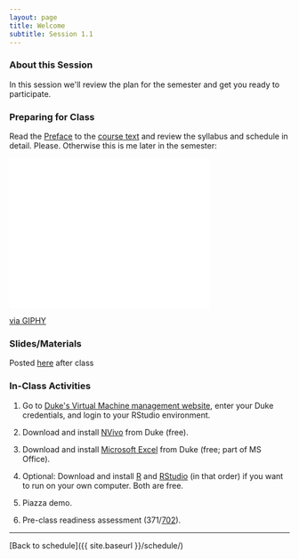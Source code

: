 ```yaml
---
layout: page
title: Welcome
subtitle: Session 1.1
---
```


### About this Session

In this session we'll review the plan for the semester and get you ready to participate.

### Preparing for Class

Read the [Preface](http://www.designsandmethods.com/ebook/index.html) to the [course text](http://www.designsandmethods.com/book/) and review the syllabus and schedule in detail. Please. Otherwise this is me later in the semester:

<iframe src="//giphy.com/embed/l41YktuUJjzzOshri" width="360" height="270" frameBorder="0" class="giphy-embed" allowFullScreen></iframe><p><a href="http://giphy.com/gifs/l41YktuUJjzzOshri">via GIPHY</a></p>

### Slides/Materials

Posted [here](https://drive.google.com/drive/folders/0Bxn_jkXZ1lxuVklQakF4MjZGSDQ?usp=sharing) after class

### In-Class Activities

1. Go to [Duke's Virtual Machine management website](https://vm-manage.oit.duke.edu/containers), enter your Duke credentials, and login to your RStudio environment.

2. Download and install [NVivo](https://software.duke.edu/node/149) from Duke (free).

3. Download and install [Microsoft Excel](https://software.duke.edu/node/135) from Duke (free; part of MS Office).

4. Optional: Download and install [R](http://archive.linux.duke.edu/cran/) and [RStudio](https://www.rstudio.com/products/rstudio/download/) (in that order) if you want to run on your own computer. Both are free.

5. Piazza demo.

6. Pre-class readiness assessment (371/[702](https://sakai.duke.edu/samigo-app/servlet/Login?id=5d8e4198-261f-466b-bbd1-10314d1959aa1504019862332)).

* * *

[Back to schedule]({{ site.baseurl }}/schedule/)